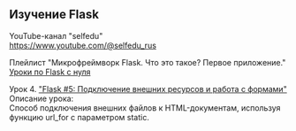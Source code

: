 ## Изучение Flask

<span>YouTube-канал "selfedu"</span><br>
<span>https://www.youtube.com/@selfedu_rus</span>

<span>Плейлист "Микрофреймворк Flask. Что это такое? Первое приложение."</span><br>
<span>[Уроки по Flask с нуля](https://www.youtube.com/playlist?list=PLA0M1Bcd0w8yrxtwgqBvT6OM4HkOU3xYn)</span>

<span>Урок 4. ["Flask #5: Подключение внешних ресурсов и работа с формами"](https://www.youtube.com/watch?v=pgoRiPJkm3g&list=PLA0M1Bcd0w8yrxtwgqBvT6OM4HkOU3xYn&index=5&t=191s)</span><br>
<span>Описание урока:</span><br>
<span>Способ подключения внешних файлов к HTML-документам, используя функцию url_for с параметром static.</span>
